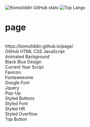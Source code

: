 ![Komoliddin GitHub stats](https://github-readme-stats.vercel.app/api?username=komoliddin&show_icons=true&bg_color=00000000)
![Top Langs](https://github-readme-stats.vercel.app/api/top-langs/?username=komoliddin&layout=compact&bg_color=00000000)
# page
<br>
https://komoliddin.github.io/page/
<br>
GitHub HTML CSS JavaScript
<br>
Animated Background
<br>
Black Blue Design
<br>
Current Year Script
<br>
Favicon
<br>
Fontawesome
<br>
Google Font
<br>
Jquery
<br>
Pop-Up
<br>
Styled Buttons
<br>
Styled Font
<br>
Styled HR
<br>
Styled Overflow
<br>
Top Button
<br>
